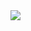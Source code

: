 
<img src="https://capsule-render.vercel.app/api?type=Technical Stack&color=(1.0f, 0.0f, 0.0f)&height=20&section=header&text=Hi&fontSize=15" />
